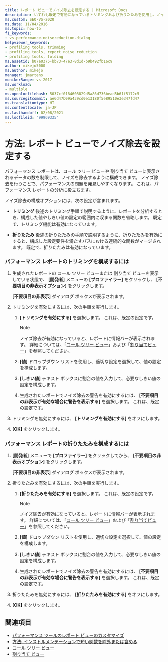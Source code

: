 ```yaml
---
title: レポート ビューでノイズ除去を設定する | Microsoft Docs
description: いずれも既定で有効になっているトリミングおよび折りたたみを使用し、ノイズを除去し、ご自分のレポートでパフォーマンスの問題がより目立つようにできます。
ms.custom: SEO-VS-2020
ms.date: 11/04/2016
ms.topic: how-to
f1_keywords:
- vs.performance.noisereduction.dialog
helpviewer_keywords:
- profiling tools, trimming
- profiling tools, report noise reduction
- profiling tools, folding
ms.assetid: b07e0375-bb73-47e3-8d1d-b9b492fb16c9
author: mikejo5000
ms.author: mikejo
manager: jmartens
monikerRange: vs-2017
ms.workload:
- multiple
ms.openlocfilehash: 5037cf0184608829d5a86d736bead5b61f5172c5
ms.sourcegitcommit: ae6d47b09a439cd0e13180f5e89510e3e347fd47
ms.translationtype: HT
ms.contentlocale: ja-JP
ms.lasthandoff: 02/08/2021
ms.locfileid: "99969335"
---
```

# <a name="how-to-configure-noise-reduction-in-report-views"></a>方法: レポート ビューでノイズ除去を設定する
パフォーマンス レポートは、コール ツリー ビューや 割り当て ビューに表示されるデータの数を制限して、ノイズを除去するように構成できます。 ノイズ除去を行うことで、パフォーマンスの問題を発見しやすくなります。 これは、パフォーマンス レポートの分析に役立ちます。

 ノイズ除去の構成オプションには、次の設定が含まれます。

- **トリミング** 後述のトリミング手順で説明するように、レポートを分析するとき、構成した値やしきい値の設定の範囲内に収まる関数を省略します。 既定で、トリミング機能は有効になっています。

- **折りたたみ** 後述の折りたたみの手順で説明するように、折りたたみを有効にすると、構成した設定要件を満たすパスにおける連続的な関数がマージされます。 既定で、折りたたみは有効になっています。

### <a name="to-configure-trimming-for-a-performance-report"></a>パフォーマンス レポートのトリミングを構成するには

1. 生成されたレポートの コール ツリー ビューまたは 割り当て ビューを表示している状態で、 **[開発者]** メニューの **[プロファイラー]** をクリックし、 **[不要項目の非表示オプション]** をクリックします。

     **[不要項目の非表示]** ダイアログ ボックスが表示されます。

2. トリミングを有効にするには、次の手順を実行します。

    1. **[トリミングを有効にする]** を選択します。 これは、既定の設定です。

        > [!NOTE]
        > ノイズ除去が有効になっていると、レポートに情報バーが表示されます。 詳細については、「[コール ツリー ビュー](../profiling/call-tree-view.md)」および「[割り当てビュー](../profiling/dotnet-memory-allocations-view.md)」を参照してください。

    2. **[値]** ドロップダウン リストを使用し、適切な設定を選択して、値の設定を構成します。

    3. **[しきい値]** テキスト ボックスに割合の値を入力して、必要なしきい値の設定を構成します。

    4. 生成されたレポートでノイズ除去の警告を有効にするには、 **[不要項目の非表示が有効な場合に警告を表示する]** を選択します。 これは、既定の設定です。

3. トリミングを無効にするには、 **[トリミングを有効にする]** をオフにします。

4. **[OK]** をクリックします。

### <a name="to-configure-folding-for-a-performance-report"></a>パフォーマンス レポートの折りたたみを構成するには

1. **[開発者]** メニューで **[プロファイラー]** をクリックしてから、 **[不要項目の非表示オプション]** をクリックします。

     **[不要項目の非表示]** ダイアログ ボックスが表示されます。

2. 折りたたみを有効にするには、次の手順を実行します。

    1. **[折りたたみを有効にする]** を選択します。 これは、既定の設定です。

        > [!NOTE]
        > ノイズ除去が有効になっていると、レポートに情報バーが表示されます。 詳細については、「[コール ツリー ビュー](../profiling/call-tree-view.md)」および「[割り当てビュー](../profiling/dotnet-memory-allocations-view.md)」を参照してください。

    2. **[値]** ドロップダウン リストを使用し、適切な設定を選択して、値の設定を構成します。

    3. **[しきい値]** テキスト ボックスに割合の値を入力して、必要なしきい値の設定を構成します。

    4. 生成されたレポートでノイズ除去の警告を有効にするには、 **[不要項目の非表示が有効な場合に警告を表示する]** を選択します。 これは、既定の設定です。

3. 折りたたみを無効にするには、 **[折りたたみを有効にする]** をオフにします。

4. **[OK]** をクリックします。

## <a name="see-also"></a>関連項目
- [パフォーマンス ツールのレポート ビューのカスタマイズ](../profiling/customizing-performance-tools-report-views.md)
- [方法: インストルメンテーションで短い関数を除外または含める](../profiling/how-to-exclude-or-include-short-functions-from-instrumentation.md)
- [コール ツリー ビュー](../profiling/call-tree-view.md)
- [割り当て ビュー](../profiling/dotnet-memory-allocations-view.md)
